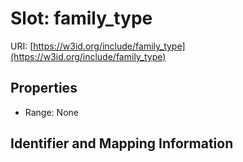 # Slot: family_type

URI: [https://w3id.org/include/family_type](https://w3id.org/include/family_type)



<!-- no inheritance hierarchy -->


## Properties

 * Range: None



## Identifier and Mapping Information





